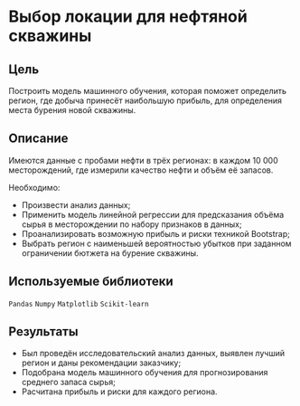 # Выбор локации для нефтяной скважины

## Цель

Построить модель машинного обучения, которая поможет определить регион, где добыча принесёт наибольшую прибыль, для определения места бурения новой скважины.

## Описание

Имеются данные с пробами нефти в трёх регионах: в каждом 10 000 месторождений, где измерили качество нефти и объём её запасов.

Необходимо:
* Произвести анализ данных;
* Применить модель линейной регрессии для предсказания объёма сырья в месторождении по набору признаков в данных;
* Проанализировать возможную прибыль и риски техникой Bootstrap;
* Выбрать регион с наименьшей вероятностью убытков при заданном ограничении бютжета на бурение скважины.

## Используемые библиотеки

`Pandas`
`Numpy`
`Matplotlib`
`Scikit-learn`

## Результаты
* Был проведён исследовательский анализ данных, выявлен лучший регион и даны рекомендации заказчику;
* Подобрана модель машинного обучения для прогнозирования среднего запаса сырья;
* Расчитана прибыль и риски для каждого региона.
